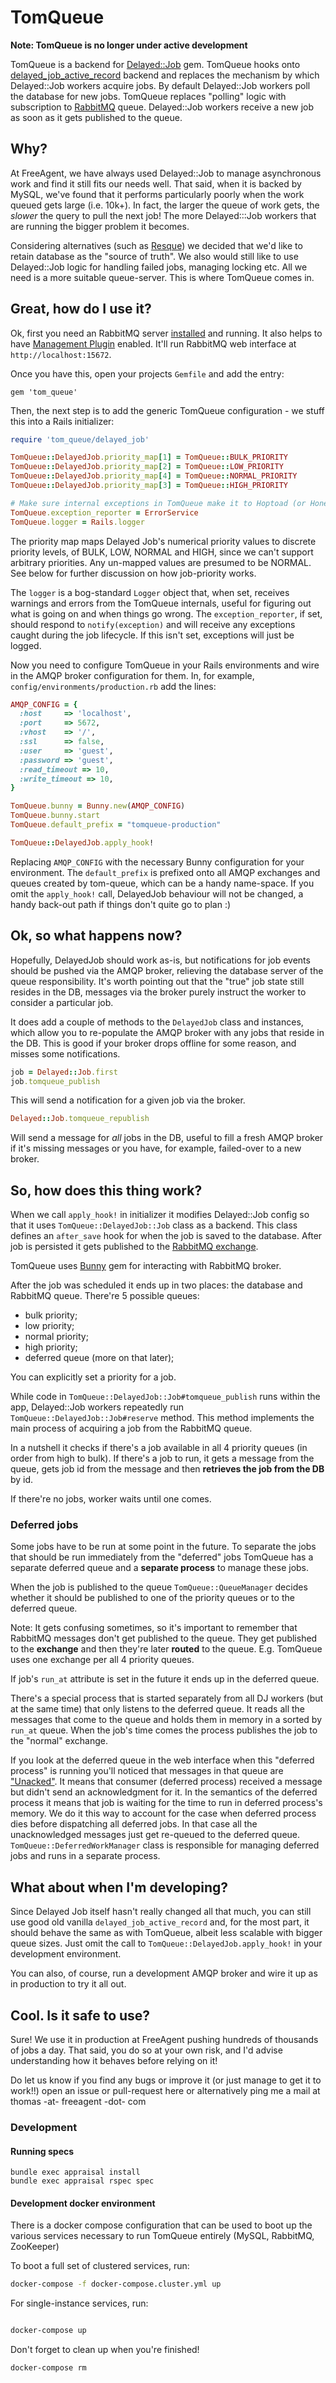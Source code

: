 TomQueue
=========

**Note: TomQueue is no longer under active development**


TomQueue is a backend for [Delayed::Job](https://github.com/collectiveidea/delayed_job) gem. TomQueue hooks onto [delayed_job_active_record](https://github.com/collectiveidea/delayed_job_active_record) backend and replaces the mechanism by which Delayed::Job workers acquire jobs. By default Delayed::Job workers poll the database for new jobs. TomQueue replaces "polling" logic with subscription to [RabbitMQ](http://rabbitmq.com) queue. Delayed::Job workers receive a new job as soon as it gets published to the queue.

Why?
----

At FreeAgent, we have always used Delayed::Job to manage asynchronous work and find it still fits our needs well. That said, when it is backed by MySQL, we've found that it performs particularly poorly when the work queued gets large (i.e. 10k+). In fact, the larger the queue of work gets, the *slower* the query to pull the next job! The more Delayed:::Job workers that are running the bigger problem it becomes.

Considering alternatives (such as [Resque](http://resquework.org)) we decided that we'd like to retain database as the "source of truth". We also would still like to use Delayed::Job logic for handling failed jobs, managing locking etc. All we need is a more suitable queue-server. This is where TomQueue comes in.

Great, how do I use it?
-----------------------

Ok, first you need an RabbitMQ server [installed](https://www.rabbitmq.com/download.html) and running. It also helps to have [Management Plugin](https://www.rabbitmq.com/management.html) enabled. It'll run RabbitMQ web interface at `http://localhost:15672`.

Once you have this, open your projects `Gemfile` and add the entry:

    gem 'tom_queue'

Then, the next step is to add the generic TomQueue configuration - we stuff this into a Rails initializer:

``` ruby
require 'tom_queue/delayed_job'

TomQueue::DelayedJob.priority_map[1] = TomQueue::BULK_PRIORITY
TomQueue::DelayedJob.priority_map[2] = TomQueue::LOW_PRIORITY
TomQueue::DelayedJob.priority_map[4] = TomQueue::NORMAL_PRIORITY
TomQueue::DelayedJob.priority_map[3] = TomQueue::HIGH_PRIORITY

# Make sure internal exceptions in TomQueue make it to Hoptoad (or Honeybadger or whatever)!
TomQueue.exception_reporter = ErrorService
TomQueue.logger = Rails.logger
```

The priority map maps Delayed Job's numerical priority values to discrete priority levels, of BULK, LOW, NORMAL and HIGH, since we can't support arbitrary priorities. Any un-mapped values are presumed to be NORMAL. See below for further discussion on how job-priority works.

The `logger` is a bog-standard `Logger` object that, when set, receives warnings and errors from the TomQueue internals, useful for figuring out what is going on and when things go wrong. The `exception_reporter`, if set, should respond to `notify(exception)` and will receive any exceptions caught during the job lifecycle. If this isn't set, exceptions will just be logged.

Now you need to configure TomQueue in your Rails environments and wire in the AMQP broker configuration for them. In, for example, `config/environments/production.rb` add the lines:

```ruby
AMQP_CONFIG = {
  :host     => 'localhost',
  :port     => 5672,
  :vhost    => '/',
  :ssl      => false,
  :user     => 'guest',
  :password => 'guest',
  :read_timeout => 10,
  :write_timeout => 10,
}

TomQueue.bunny = Bunny.new(AMQP_CONFIG)
TomQueue.bunny.start
TomQueue.default_prefix = "tomqueue-production"

TomQueue::DelayedJob.apply_hook!
```

Replacing `AMQP_CONFIG` with the necessary Bunny configuration for your environment. The `default_prefix` is prefixed onto all AMQP exchanges and queues created by tom-queue, which can be a handy name-space. If you omit the `apply_hook!` call, DelayedJob behaviour will not be changed, a handy back-out path if things don't quite go to plan :)

Ok, so what happens now?
------------------------

Hopefully, DelayedJob should work as-is, but notifications for job events should be pushed via the AMQP broker, relieving the database server of the queue responsibility. It's worth pointing out that the "true" job state still resides in the DB, messages via the broker purely instruct the worker to consider a particular job.

It does add a couple of methods to the `DelayedJob` class and instances, which allow you to re-populate the AMQP broker with any jobs that reside in the DB. This is good if your broker drops offline for some reason, and misses some notifications.

```ruby
job = Delayed::Job.first
job.tomqueue_publish
```

This will send a notification for a given job via the broker.

```ruby
Delayed::Job.tomqueue_republish
```

Will send a message for *all* jobs in the DB, useful to fill a fresh AMQP broker if it's missing messages or you have, for example, failed-over to a new broker.

So, how does this thing work?
-----------------------------

When we call `apply_hook!` in initializer it modifies Delayed::Job config so that it uses `TomQueue::DelayedJob::Job` class as a backend. This class defines an `after_save` hook for when the job is saved to the database. After job is persisted it gets published to the [RabbitMQ exchange](http://rubybunny.info/articles/exchanges.html).

TomQueue uses [Bunny](http://rubybunny.info) gem for interacting with RabbitMQ broker.

After the job was scheduled it ends up in two places: the database and RabbitMQ queue. There're 5 possible queues:

- bulk priority;
- low priority;
- normal priority;
- high priority;
- deferred queue (more on that later);

You can explicitly set a priority for a job.

While code in `TomQueue::DelayedJob::Job#tomqueue_publish` runs within the app, Delayed::Job workers repeatedly run `TomQueue::DelayedJob::Job#reserve` method. This method implements the main process of acquiring a job from the RabbitMQ queue.

In a nutshell it checks if there's a job available in all 4 priority queues (in order from high to bulk). If there's a job to run, it gets a message from the queue, gets job id from the message and then **retrieves the job from the DB** by id.

If there're no jobs, worker waits until one comes.

### Deferred jobs

Some jobs have to be run at some point in the future. To separate the jobs that should be run immediately from the "deferred" jobs TomQueue has a separate deferred queue and a **separate process** to manage these jobs.

When the job is published to the queue `TomQueue::QueueManager` decides whether it should be published to one of the priority queues or to the deferred queue.

Note: It gets confusing sometimes, so it's important to remember that RabbitMQ messages don't get published to the queue. They get published to the **exchange** and then they're later **routed** to the queue. E.g. TomQueue uses one exchange per all 4 priority queues.

If job's `run_at` attribute is set in the future it ends up in the deferred queue.

There's a special process that is started separately from all DJ workers (but at the same time) that only listens to the deferred queue. It reads all the messages that come to the queue and holds them in memory in a sorted by `run_at` queue. When the job's time comes the process publishes the job to the "normal" exchange.

If you look at the deferred queue in the web interface when this "deferred process" is running you'll noticed that messages in that queue are ["Unacked"](https://www.rabbitmq.com/reliability.html). It means that consumer (deferred process) received a message but didn't send an acknowledgment for it. In the semantics of the deferred process it means that job is waiting for the time to run in deferred process's memory. We do it this way to account for the case when deferred process dies before dispatching all deferred jobs. In that case all the unacknowledged messages just get re-queued to the deferred queue. `TomQueue::DeferredWorkManager` class is responsible for managing deferred jobs and runs in a separate process.

What about when I'm developing?
-------------------------------

Since Delayed Job itself hasn't really changed all that much, you can still use good old vanilla `delayed_job_active_record` and, for the most part, it should behave the same as with TomQueue, albeit less scalable with bigger queue sizes. Just omit the call to `TomQueue::DelayedJob.apply_hook!` in your development environment.

You can also, of course, run a development AMQP broker and wire it up as in production to try it all out.

Cool. Is it safe to use?
------------------------

Sure! We use it in production at FreeAgent pushing hundreds of thousands of jobs a day. That said, you do so at your own risk, and I'd advise understanding how it behaves before relying on it!

Do let us know if you find any bugs or improve it (or just manage to get it to work!!) open an issue or pull-request here or alternatively ping me a mail at thomas -at- freeagent -dot- com

### Development

#### Running specs

```
bundle exec appraisal install
bundle exec appraisal rspec spec
```

#### Development docker environment

There is a docker compose configuration that can be used to boot up the various services necessary to run TomQueue entirely (MySQL, RabbitMQ, ZooKeeper)

To boot a full set of clustered services, run:

```sh
docker-compose -f docker-compose.cluster.yml up
```

For single-instance services, run:

```sh

docker-compose up
```

Don't forget to clean up when you're finished!

```sh
docker-compose rm
```






